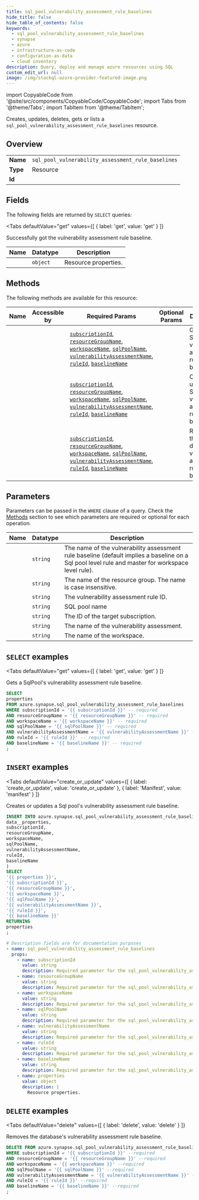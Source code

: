 ```yaml
--- 
title: sql_pool_vulnerability_assessment_rule_baselines
hide_title: false
hide_table_of_contents: false
keywords:
  - sql_pool_vulnerability_assessment_rule_baselines
  - synapse
  - azure
  - infrastructure-as-code
  - configuration-as-data
  - cloud inventory
description: Query, deploy and manage azure resources using SQL
custom_edit_url: null
image: /img/stackql-azure-provider-featured-image.png
---
```


import CopyableCode from '@site/src/components/CopyableCode/CopyableCode';
import Tabs from '@theme/Tabs';
import TabItem from '@theme/TabItem';

Creates, updates, deletes, gets or lists a <code>sql_pool_vulnerability_assessment_rule_baselines</code> resource.

## Overview
<table><tbody>
<tr><td><b>Name</b></td><td><code>sql_pool_vulnerability_assessment_rule_baselines</code></td></tr>
<tr><td><b>Type</b></td><td>Resource</td></tr>
<tr><td><b>Id</b></td><td><CopyableCode code="azure.synapse.sql_pool_vulnerability_assessment_rule_baselines" /></td></tr>
</tbody></table>

## Fields

The following fields are returned by `SELECT` queries:

<Tabs
    defaultValue="get"
    values={[
        { label: 'get', value: 'get' }
    ]}
>
<TabItem value="get">

Successfully got the vulnerability assessment rule baseline.

<table>
<thead>
    <tr>
    <th>Name</th>
    <th>Datatype</th>
    <th>Description</th>
    </tr>
</thead>
<tbody>
<tr>
    <td><CopyableCode code="properties" /></td>
    <td><code>object</code></td>
    <td>Resource properties.</td>
</tr>
</tbody>
</table>
</TabItem>
</Tabs>

## Methods

The following methods are available for this resource:

<table>
<thead>
    <tr>
    <th>Name</th>
    <th>Accessible by</th>
    <th>Required Params</th>
    <th>Optional Params</th>
    <th>Description</th>
    </tr>
</thead>
<tbody>
<tr>
    <td><a href="#get"><CopyableCode code="get" /></a></td>
    <td><CopyableCode code="select" /></td>
    <td><a href="#parameter-subscriptionId"><code>subscriptionId</code></a>, <a href="#parameter-resourceGroupName"><code>resourceGroupName</code></a>, <a href="#parameter-workspaceName"><code>workspaceName</code></a>, <a href="#parameter-sqlPoolName"><code>sqlPoolName</code></a>, <a href="#parameter-vulnerabilityAssessmentName"><code>vulnerabilityAssessmentName</code></a>, <a href="#parameter-ruleId"><code>ruleId</code></a>, <a href="#parameter-baselineName"><code>baselineName</code></a></td>
    <td></td>
    <td>Gets a SqlPool's vulnerability assessment rule baseline.</td>
</tr>
<tr>
    <td><a href="#create_or_update"><CopyableCode code="create_or_update" /></a></td>
    <td><CopyableCode code="insert" /></td>
    <td><a href="#parameter-subscriptionId"><code>subscriptionId</code></a>, <a href="#parameter-resourceGroupName"><code>resourceGroupName</code></a>, <a href="#parameter-workspaceName"><code>workspaceName</code></a>, <a href="#parameter-sqlPoolName"><code>sqlPoolName</code></a>, <a href="#parameter-vulnerabilityAssessmentName"><code>vulnerabilityAssessmentName</code></a>, <a href="#parameter-ruleId"><code>ruleId</code></a>, <a href="#parameter-baselineName"><code>baselineName</code></a></td>
    <td></td>
    <td>Creates or updates a Sql pool's vulnerability assessment rule baseline.</td>
</tr>
<tr>
    <td><a href="#delete"><CopyableCode code="delete" /></a></td>
    <td><CopyableCode code="delete" /></td>
    <td><a href="#parameter-subscriptionId"><code>subscriptionId</code></a>, <a href="#parameter-resourceGroupName"><code>resourceGroupName</code></a>, <a href="#parameter-workspaceName"><code>workspaceName</code></a>, <a href="#parameter-sqlPoolName"><code>sqlPoolName</code></a>, <a href="#parameter-vulnerabilityAssessmentName"><code>vulnerabilityAssessmentName</code></a>, <a href="#parameter-ruleId"><code>ruleId</code></a>, <a href="#parameter-baselineName"><code>baselineName</code></a></td>
    <td></td>
    <td>Removes the database's vulnerability assessment rule baseline.</td>
</tr>
</tbody>
</table>

## Parameters

Parameters can be passed in the `WHERE` clause of a query. Check the [Methods](#methods) section to see which parameters are required or optional for each operation.

<table>
<thead>
    <tr>
    <th>Name</th>
    <th>Datatype</th>
    <th>Description</th>
    </tr>
</thead>
<tbody>
<tr id="parameter-baselineName">
    <td><CopyableCode code="baselineName" /></td>
    <td><code>string</code></td>
    <td>The name of the vulnerability assessment rule baseline (default implies a baseline on a Sql pool level rule and master for workspace level rule).</td>
</tr>
<tr id="parameter-resourceGroupName">
    <td><CopyableCode code="resourceGroupName" /></td>
    <td><code>string</code></td>
    <td>The name of the resource group. The name is case insensitive.</td>
</tr>
<tr id="parameter-ruleId">
    <td><CopyableCode code="ruleId" /></td>
    <td><code>string</code></td>
    <td>The vulnerability assessment rule ID.</td>
</tr>
<tr id="parameter-sqlPoolName">
    <td><CopyableCode code="sqlPoolName" /></td>
    <td><code>string</code></td>
    <td>SQL pool name</td>
</tr>
<tr id="parameter-subscriptionId">
    <td><CopyableCode code="subscriptionId" /></td>
    <td><code>string</code></td>
    <td>The ID of the target subscription.</td>
</tr>
<tr id="parameter-vulnerabilityAssessmentName">
    <td><CopyableCode code="vulnerabilityAssessmentName" /></td>
    <td><code>string</code></td>
    <td>The name of the vulnerability assessment.</td>
</tr>
<tr id="parameter-workspaceName">
    <td><CopyableCode code="workspaceName" /></td>
    <td><code>string</code></td>
    <td>The name of the workspace.</td>
</tr>
</tbody>
</table>

## `SELECT` examples

<Tabs
    defaultValue="get"
    values={[
        { label: 'get', value: 'get' }
    ]}
>
<TabItem value="get">

Gets a SqlPool's vulnerability assessment rule baseline.

```sql
SELECT
properties
FROM azure.synapse.sql_pool_vulnerability_assessment_rule_baselines
WHERE subscriptionId = '{{ subscriptionId }}' -- required
AND resourceGroupName = '{{ resourceGroupName }}' -- required
AND workspaceName = '{{ workspaceName }}' -- required
AND sqlPoolName = '{{ sqlPoolName }}' -- required
AND vulnerabilityAssessmentName = '{{ vulnerabilityAssessmentName }}' -- required
AND ruleId = '{{ ruleId }}' -- required
AND baselineName = '{{ baselineName }}' -- required
;
```
</TabItem>
</Tabs>


## `INSERT` examples

<Tabs
    defaultValue="create_or_update"
    values={[
        { label: 'create_or_update', value: 'create_or_update' },
        { label: 'Manifest', value: 'manifest' }
    ]}
>
<TabItem value="create_or_update">

Creates or updates a Sql pool's vulnerability assessment rule baseline.

```sql
INSERT INTO azure.synapse.sql_pool_vulnerability_assessment_rule_baselines (
data__properties,
subscriptionId,
resourceGroupName,
workspaceName,
sqlPoolName,
vulnerabilityAssessmentName,
ruleId,
baselineName
)
SELECT 
'{{ properties }}',
'{{ subscriptionId }}',
'{{ resourceGroupName }}',
'{{ workspaceName }}',
'{{ sqlPoolName }}',
'{{ vulnerabilityAssessmentName }}',
'{{ ruleId }}',
'{{ baselineName }}'
RETURNING
properties
;
```
</TabItem>
<TabItem value="manifest">

```yaml
# Description fields are for documentation purposes
- name: sql_pool_vulnerability_assessment_rule_baselines
  props:
    - name: subscriptionId
      value: string
      description: Required parameter for the sql_pool_vulnerability_assessment_rule_baselines resource.
    - name: resourceGroupName
      value: string
      description: Required parameter for the sql_pool_vulnerability_assessment_rule_baselines resource.
    - name: workspaceName
      value: string
      description: Required parameter for the sql_pool_vulnerability_assessment_rule_baselines resource.
    - name: sqlPoolName
      value: string
      description: Required parameter for the sql_pool_vulnerability_assessment_rule_baselines resource.
    - name: vulnerabilityAssessmentName
      value: string
      description: Required parameter for the sql_pool_vulnerability_assessment_rule_baselines resource.
    - name: ruleId
      value: string
      description: Required parameter for the sql_pool_vulnerability_assessment_rule_baselines resource.
    - name: baselineName
      value: string
      description: Required parameter for the sql_pool_vulnerability_assessment_rule_baselines resource.
    - name: properties
      value: object
      description: |
        Resource properties.
```
</TabItem>
</Tabs>


## `DELETE` examples

<Tabs
    defaultValue="delete"
    values={[
        { label: 'delete', value: 'delete' }
    ]}
>
<TabItem value="delete">

Removes the database's vulnerability assessment rule baseline.

```sql
DELETE FROM azure.synapse.sql_pool_vulnerability_assessment_rule_baselines
WHERE subscriptionId = '{{ subscriptionId }}' --required
AND resourceGroupName = '{{ resourceGroupName }}' --required
AND workspaceName = '{{ workspaceName }}' --required
AND sqlPoolName = '{{ sqlPoolName }}' --required
AND vulnerabilityAssessmentName = '{{ vulnerabilityAssessmentName }}' --required
AND ruleId = '{{ ruleId }}' --required
AND baselineName = '{{ baselineName }}' --required
;
```
</TabItem>
</Tabs>
